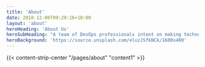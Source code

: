 ```yaml
---
title: 'About'
date: 2018-12-06T09:29:16+10:00
layout: 'about'
heroHeading: 'About Us'
heroSubHeading: "A team of DevOps professionals intent on making technology work for you."
heroBackground: 'https://source.unsplash.com/eluzJSfkNCk/1600x400'
---
```


<div>
{{< content-strip-center "/pages/about" "content1" >}}
</div>
